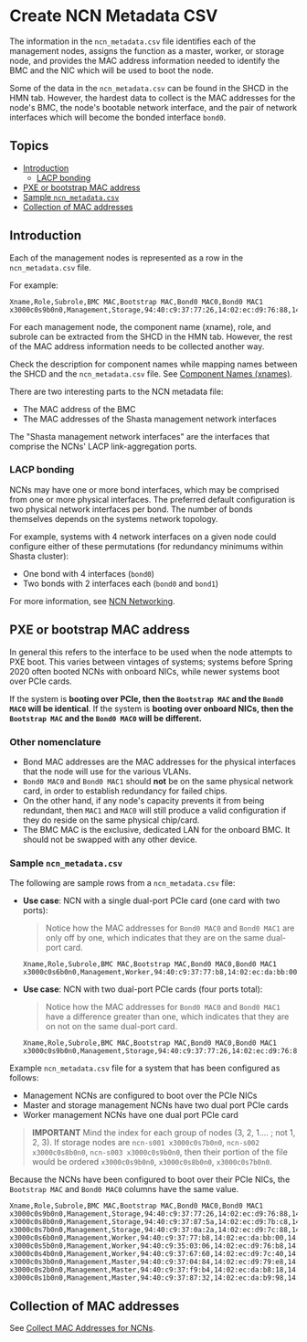# Create NCN Metadata CSV

The information in the `ncn_metadata.csv` file identifies each of the management nodes, assigns the function
as a master, worker, or storage node, and provides the MAC address information needed to identify the BMC and
the NIC which will be used to boot the node.

Some of the data in the `ncn_metadata.csv` can be found in the SHCD in the HMN tab. However, the hardest data
to collect is the MAC addresses for the node's BMC, the node's bootable network interface, and the
pair of network interfaces which will become the bonded interface `bond0`.

## Topics

- [Introduction](#introduction)
  - [LACP bonding](#lacp-bonding)
- [PXE or bootstrap MAC address](#pxe-or-bootstrap-mac-address)
- [Sample `ncn_metadata.csv`](#sample-ncn_metadatacsv)
- [Collection of MAC addresses](#collection-of-mac-addresses)

## Introduction

Each of the management nodes is represented as a row in the `ncn_metadata.csv` file.

For example:

```csv
Xname,Role,Subrole,BMC MAC,Bootstrap MAC,Bond0 MAC0,Bond0 MAC1
x3000c0s9b0n0,Management,Storage,94:40:c9:37:77:26,14:02:ec:d9:76:88,14:02:ec:d9:76:88,94:40:c9:5f:b6:92
```

For each management node, the component name (xname), role, and subrole can be extracted from the SHCD in the HMN tab. However, the rest of the
MAC address information needs to be collected another way.

Check the description for component names while mapping names between the SHCD and the `ncn_metadata.csv` file.
See [Component Names (xnames)](../operations/Component_Names_xnames.md).

There are two interesting parts to the NCN metadata file:

- The MAC address of the BMC
- The MAC addresses of the Shasta management network interfaces

The "Shasta management network interfaces" are the interfaces that comprise the NCNs' LACP link-aggregation ports.

### LACP bonding

NCNs may have one or more bond interfaces, which may be comprised from one or more physical interfaces. The
preferred default configuration is two physical network interfaces per bond. The number
of bonds themselves depends on the systems network topology.

For example, systems with 4 network interfaces on a given node could configure either of these
permutations (for redundancy minimums within Shasta cluster):

- One bond with 4 interfaces (`bond0`)
- Two bonds with 2 interfaces each (`bond0` and `bond1`)

For more information, see [NCN Networking](../background/ncn_networking.md).

## PXE or bootstrap MAC address

In general this refers to the interface to be used when the node attempts to PXE boot. This varies between vintages
of systems; systems before Spring 2020 often booted NCNs with onboard NICs, while newer systems boot over PCIe cards.

If the system is **booting over PCIe, then the `Bootstrap MAC` and the `Bond0 MAC0` will be identical**. If the
system is **booting over onboard NICs, then the `Bootstrap MAC` and the `Bond0 MAC0` will be different.**

### Other nomenclature

- Bond MAC addresses are the MAC addresses for the physical interfaces that the node will use for the various VLANs.
- `Bond0 MAC0` and `Bond0 MAC1` should **not** be on the same physical network card, in order to establish redundancy for failed chips.
- On the other hand, if any node's capacity prevents it from being redundant, then `MAC1` and `MAC0` will still produce a valid configuration if they do reside on the same physical chip/card.
- The BMC MAC is the exclusive, dedicated LAN for the onboard BMC. It should not be swapped with any other device.

### Sample `ncn_metadata.csv`

The following are sample rows from a `ncn_metadata.csv` file:

- **Use case**: NCN with a single dual-port PCIe card (one card with two ports):

    > Notice how the MAC addresses for `Bond0 MAC0` and `Bond0 MAC1` are only off by one, which indicates that
    > they are on the same dual-port card.

    ```csv
    Xname,Role,Subrole,BMC MAC,Bootstrap MAC,Bond0 MAC0,Bond0 MAC1
    x3000c0s6b0n0,Management,Worker,94:40:c9:37:77:b8,14:02:ec:da:bb:00,14:02:ec:da:bb:00,14:02:ec:da:bb:01
    ```

- **Use case**: NCN with two dual-port PCIe cards (four ports total):

    > Notice how the MAC addresses for `Bond0 MAC0` and `Bond0 MAC1` have a difference greater than one, which
    > indicates that they are on not on the same dual-port card.

    ```csv
    Xname,Role,Subrole,BMC MAC,Bootstrap MAC,Bond0 MAC0,Bond0 MAC1
    x3000c0s9b0n0,Management,Storage,94:40:c9:37:77:26,14:02:ec:d9:76:88,14:02:ec:d9:76:88,94:40:c9:5f:b6:92
    ```

Example `ncn_metadata.csv` file for a system that has been configured as follows:

- Management NCNs are configured to boot over the PCIe NICs
- Master and storage management NCNs have two dual port PCIe cards
- Worker management NCNs have one dual port PCIe card

> **IMPORTANT**
> Mind the index for each group of nodes (3, 2, 1.... ; not 1, 2, 3).
> If storage nodes are `ncn-s001 x3000c0s7b0n0`, `ncn-s002 x3000c0s8b0n0`, `ncn-s003 x3000c0s9b0n0`,
> then their portion of the file would be ordered `x3000c0s9b0n0`, `x3000c0s8b0n0`, `x3000c0s7b0n0`.

Because the NCNs have been configured to boot over their PCIe NICs, the `Bootstrap MAC` and `Bond0 MAC0` columns have the same value.

```csv
Xname,Role,Subrole,BMC MAC,Bootstrap MAC,Bond0 MAC0,Bond0 MAC1
x3000c0s9b0n0,Management,Storage,94:40:c9:37:77:26,14:02:ec:d9:76:88,14:02:ec:d9:76:88,94:40:c9:5f:b6:92
x3000c0s8b0n0,Management,Storage,94:40:c9:37:87:5a,14:02:ec:d9:7b:c8,14:02:ec:d9:7b:c8,94:40:c9:5f:b6:5c
x3000c0s7b0n0,Management,Storage,94:40:c9:37:0a:2a,14:02:ec:d9:7c:88,14:02:ec:d9:7c:88,94:40:c9:5f:9a:a8
x3000c0s6b0n0,Management,Worker,94:40:c9:37:77:b8,14:02:ec:da:bb:00,14:02:ec:da:bb:00,14:02:ec:da:bb:01
x3000c0s5b0n0,Management,Worker,94:40:c9:35:03:06,14:02:ec:d9:76:b8,14:02:ec:d9:76:b8,14:02:ec:d9:76:b9
x3000c0s4b0n0,Management,Worker,94:40:c9:37:67:60,14:02:ec:d9:7c:40,14:02:ec:d9:7c:40,14:02:ec:d9:7c:41
x3000c0s3b0n0,Management,Master,94:40:c9:37:04:84,14:02:ec:d9:79:e8,14:02:ec:d9:79:e8,94:40:c9:5f:b5:cc
x3000c0s2b0n0,Management,Master,94:40:c9:37:f9:b4,14:02:ec:da:b8:18,14:02:ec:da:b8:18,94:40:c9:5f:a3:a8
x3000c0s1b0n0,Management,Master,94:40:c9:37:87:32,14:02:ec:da:b9:98,14:02:ec:da:b9:98,14:02:ec:da:b9:99
```

## Collection of MAC addresses

See [Collect MAC Addresses for NCNs](collect_mac_addresses_for_ncns.md).
